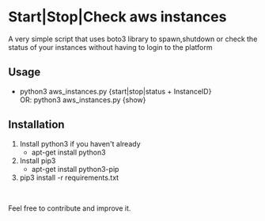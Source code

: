 # Start|Stop|Check aws instances

<p>A very simple script that uses boto3 library to spawn,shutdown or check the status of your instances without having to login to the platform</p>

<h2>Usage</h2>
<ul>
<li>python3 aws_instances.py {start|stop|status + InstanceID}<br />OR: python3 aws_instances.py {show}</li>
</ul>

<h2>Installation</h2>
<ol>
<li>Install python3 if you haven't already
<ul>
<li>apt-get install python3
</li>
</ul>
</li>
<li>Install pip3
<ul>
<li>apt-get install python3-pip
</li>
</ul>
</li>
<li>pip3 install -r requirements.txt
</li>
</ol>
<p>&nbsp;</p>
<p>Feel free to contribute and improve it.</p>
